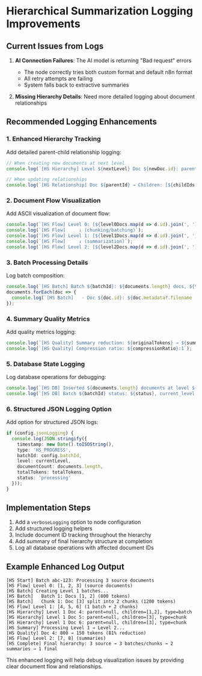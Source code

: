 # Hierarchical Summarization Logging Improvements

## Current Issues from Logs

1. **AI Connection Failures**: The AI model is returning "Bad request" errors
   - The node correctly tries both custom format and default n8n format
   - All retry attempts are failing
   - System falls back to extractive summaries

2. **Missing Hierarchy Details**: Need more detailed logging about document relationships

## Recommended Logging Enhancements

### 1. Enhanced Hierarchy Tracking
Add detailed parent-child relationship logging:

```typescript
// When creating new documents at next level
console.log(`[HS Hierarchy] Level ${nextLevel} Doc ${newDoc.id}: parent=${parentId}, children=[${childIds.join(',')}], type=${documentType}`);

// When updating relationships
console.log(`[HS Relationship] Doc ${parentId} → Children: [${childIds.join(',')}]`);
```

### 2. Document Flow Visualization
Add ASCII visualization of document flow:

```typescript
console.log(`[HS Flow] Level 0: [${level0Docs.map(d => d.id).join(', ')}]`);
console.log(`[HS Flow]     ↓ (chunking/batching)`);
console.log(`[HS Flow] Level 1: [${level1Docs.map(d => d.id).join(', ')}]`);
console.log(`[HS Flow]     ↓ (summarization)`);
console.log(`[HS Flow] Level 2: [${level2Docs.map(d => d.id).join(', ')}]`);
```

### 3. Batch Processing Details
Log batch composition:

```typescript
console.log(`[HS Batch] Batch ${batchId}: ${documents.length} docs, ${totalTokens} tokens`);
documents.forEach(doc => {
  console.log(`[HS Batch]   - Doc ${doc.id}: ${doc.metadata?.filename || 'unnamed'} (${doc.token_count} tokens)`);
});
```

### 4. Summary Quality Metrics
Add quality metrics logging:

```typescript
console.log(`[HS Quality] Summary reduction: ${originalTokens} → ${summaryTokens} tokens (${reductionPercent}%)`);
console.log(`[HS Quality] Compression ratio: ${compressionRatio}:1`);
```

### 5. Database State Logging
Log database operations for debugging:

```typescript
console.log(`[HS DB] Inserted ${documents.length} documents at level ${level}`);
console.log(`[HS DB] Batch ${batchId} status: ${status}, current_level: ${currentLevel}`);
```

### 6. Structured JSON Logging Option
Add option for structured JSON logs:

```typescript
if (config.jsonLogging) {
  console.log(JSON.stringify({
    timestamp: new Date().toISOString(),
    type: 'HS_PROGRESS',
    batchId: config.batchId,
    level: currentLevel,
    documentCount: documents.length,
    totalTokens: totalTokens,
    status: 'processing'
  }));
}
```

## Implementation Steps

1. Add a `verboseLogging` option to node configuration
2. Add structured logging helpers
3. Include document ID tracking throughout the hierarchy
4. Add summary of final hierarchy structure at completion
5. Log all database operations with affected document IDs

## Example Enhanced Log Output

```
[HS Start] Batch abc-123: Processing 3 source documents
[HS Flow] Level 0: [1, 2, 3] (source documents)
[HS Batch] Creating Level 1 batches...
[HS Batch]   Batch 1: Docs [1, 2] (800 tokens)
[HS Batch]   Chunk 1: Doc [3] split into 2 chunks (1200 tokens)
[HS Flow] Level 1: [4, 5, 6] (1 batch + 2 chunks)
[HS Hierarchy] Level 1 Doc 4: parent=null, children=[1,2], type=batch
[HS Hierarchy] Level 1 Doc 5: parent=null, children=[3], type=chunk
[HS Hierarchy] Level 1 Doc 6: parent=null, children=[3], type=chunk
[HS Summary] Processing Level 1 → Level 2...
[HS Quality] Doc 4: 800 → 150 tokens (81% reduction)
[HS Flow] Level 2: [7, 8] (summaries)
[HS Complete] Final hierarchy: 3 source → 3 batches/chunks → 2 summaries → 1 final
```

This enhanced logging will help debug visualization issues by providing clear document flow and relationships.